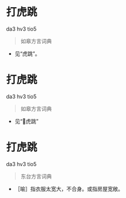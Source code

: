 # 打虎跳
da3 hv3 tio5
> 如皋方言词典
- 见“虎跳”。

# 打虎跳
da3 hv3 tio5
> 如皋方言词典
- 见“𧽌虎跳”

# 打虎跳
da3 hv3 tio5
> 东台方言词典
- ［喻］指衣服太宽大，不合身。或指房屋宽敞。
